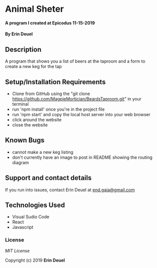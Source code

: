 # Animal Sheter 

#### A program I created at Epicodus 11-15-2019

#### By Erin Deuel

## Description

A program that shows you a list of beers at the taproom and a form to create a new keg for the tap

## Setup/Installation Requirements

*  Clone from GitHub using the "git clone https://github.com/MagpieMortician/BeardsTaproom.git" in your terminal
* run 'npm install' once you're in the project file
* run 'npm start' and copy the local host server into your web browser
* click around the website
* close the website


## Known Bugs
* cannot make a new keg listing
* don't currently have an image to post in README showing the routing diagram


## Support and contact details

If you run into issues, contact Erin Deuel at end.gaia@gmail.com

## Technologies Used

* Visual Sudio Code
* React
* Javascript

### License

*MIT License*

Copyright (c) 2019 **Erin Deuel**
